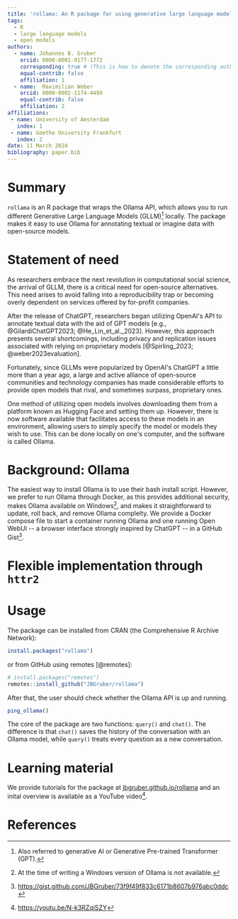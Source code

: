 ```yaml
---
title: 'rollama: An R package for using generative large language models through Ollama'
tags:
  - R
  - large language models
  - open models
authors:
  - name: Johannes B. Gruber
    orcid: 0000-0001-9177-1772
    corresponding: true # (This is how to denote the corresponding author)
    equal-contrib: false
    affiliation: 1
  - name:  Maximilian Weber
    orcid: 0000-0002-1174-449X
    equal-contrib: false
    affiliation: 2
affiliations:
 - name: University of Amsterdam
   index: 1
 - name: Goethe University Frankfurt
   index: 2
date: 11 March 2024
bibliography: paper.bib
---
```


# Summary
`rollama` is an R package that wraps the Ollama API, which allows you to run different Generative Large Language Models (GLLM)[^1] locally. The package makes it easy to use Ollama for annotating textual or imagine data with open-source models.

# Statement of need

As researchers embrace the next revolution in computational social science, the arrival of GLLM, there is a critical need for open-source alternatives. This need arises to avoid falling into a reproducibility trap or becoming overly dependent on services offered by for-profit companies.

After the release of ChatGPT, researchers began utilizing OpenAI's API to annotate textual data with the aid of GPT models  [e.g., @GilardiChatGPT2023; @He_Lin_et_al._2023]. However, this approach presents several shortcomings, including privacy and replication issues associated with relying on proprietary models [@Spirling_2023; @weber2023evaluation].

Fortunately, since GLLMs were popularized by OpenAI's ChatGPT a little more than a year ago, a large and active alliance of open-source communities and technology companies has made considerable efforts to provide open models that rival, and sometimes surpass, proprietary ones.

One method of utilizing open models involves downloading them from a platform known as Hugging Face and setting them up. However, there is now software available that facilitates access to these models in an environment, allowing users to simply specify the model or models they wish to use. This can be done locally on one's computer, and the software is called Ollama.

[^1]: Also referred to generative AI or Generative Pre-trained Transformer (GPT).

# Background: Ollama

The easiest way to install Ollama is to use their bash install script.
However, we prefer to run Ollama through Docker, as this provides additional security, makes Ollama available on Windows[^2], and makes it straightforward to update, roll back, and remove Ollama complelty.
We provide a Docker compose file to start a container running Ollama and one running Open WebUI -- a browser interface strongly inspired by ChatGPT -- in a GitHub Gist[^3].

[^2]: At the time of writing a Windows version of Ollama is not available.
[^3]: <https://gist.github.com/JBGruber/73f9f49f833c6171b8607b976abc0ddc>

# Flexible implementation through `httr2`


# Usage

The package can be installed from CRAN (the Comprehensive R Archive Network):

```r
install.packages("rollama")
```

or from GitHub using remotes [@remotes]:

``` r
# install.packages("remotes")
remotes::install_github("JBGruber/rollama")
```

After that, the user should check whether the Ollama API is up and running.

``` r
ping_ollama()
```

The core of the package are two functions: `query()` and `chat()`.
The difference is that `chat()` saves the history of the conversation with an Ollama model, while `query()` treats every question as a new conversation.

# Learning material

We provide tutorials for the package at [jbgruber.github.io/rollama](https://jbgruber.github.io/rollama/) and an inital overview is available as a YouTube video[^4].

[^4]: <https://youtu.be/N-k3RZqiSZY>

# References
